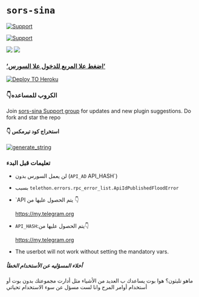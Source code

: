 # `sors-sina`

<p align="left">
    <a href="https://t.me/telerebo"> <img src="https://img.shields.io/badge/telegram-Source_Channel-Green?style=social&logo=telegram" alt="Support" /></a>
   


<p align="left">
    <a href="https://t.me/telerebox"> <img src="https://img.shields.io/badge/telegram-Support_Group-blue?style=social&logo=telegram" alt="Support" /></a>
   
    
</p>

<a href="https://youtu.be/e4vINpXenbQ"><img src="https://img.shields.io/badge/How%20To%20Deploy-LATEST-Green.svg?logo=Youtube"></a>
<a href="https://youtu.be/e4vINpXenbQ"><img src="https://img.shields.io/youtube/views/aPU334icQSM?style=social">
  
### ’اضغط علا المربع للدخول علا السورس’
      
[![Deploy TO Heroku](https://www.herokucdn.com/deploy/button.svg)](https://heroku.com/deploy?template=https://github.com/xditya/TeleBot)




###  👇الكروب للمساعده
Join [sors-sina Support group](https://t.me/telerebox) for updates and new plugin suggestions.
Do fork and star the repo 

#### 👇 استخراج كود تيرمكس
<a href="https://telebot-sessionstring-generator.xditya.repl.run/" target="_blank"><img src="https://img.shields.io/badge/run-string__session.py-red?style=for-the-badge&logo=repl.it" alt="generate_string" /></a>






### تعليمات قبل البدء

- لن يعمل السورس بدون (`API_AD` API_HASH`) 
- بسبب `telethon.errors.rpc_error_list.ApiIdPublishedFloodError`
   
 - `API يتم الحصول عليها من 👇

      https://my.telegram.org
   
 - `API_HASH`:يتم الحصول عليها من👇
        
      https://my.telegram.org

- The userbot will not work without setting the mandatory vars.



##### أخلاء المسؤليه عن الأستخدام الخطأ

  ماهو تليثون؟  هوا بوت يساعدك ب العديد من الأشياء مثل أدارت مجموعتك بدون بوت أو أستخدام أوامر المرح وانا لست مسؤل عن سوء الاستخدام تحياتي 




